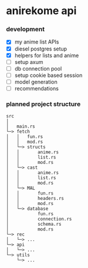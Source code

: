 # anirekome api

### development
- [x] my anime list APIs
- [X] diesel postgres setup
- [X] helpers for lists and anime
- [ ] setup axum
- [ ] db connection pool
- [ ] setup cookie based session
- [ ] model generation
- [ ] recommendations

### planned project structure
```
src
│
│   main.rs
└─> fetch
│   │   fun.rs
│   │   mod.rs
│   └─> structs
│   │       anime.rs
│   │       list.rs
│   │       mod.rs
│   └─> cast
│   │       anime.rs
│   │       list.rs
│   │       mod.rs
│   └─> MAL
│   │       fun.rs
│   │       headers.rs
│   │       mod.rs
│   └─> database
│           fun.rs
│           connection.rs
│           schema.rs
│           mod.rs
└─> rec
│   └─> ...
└─> api
│   └─> ...
└─> utils
    └─> ...
```